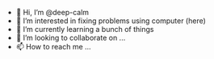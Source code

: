 - 👋 Hi, I’m @deep-calm
- 👀 I’m interested in fixing problems using computer (here)
- 🌱 I’m currently learning a bunch of things 
- 💞️ I’m looking to collaborate on ...
- 📫 How to reach me ...

<!---
deep-calm/deep-calm is a ✨ special ✨ repository because its `README.md` (this file) appears on your GitHub profile.
You can click the Preview link to take a look at your changes.
--->
